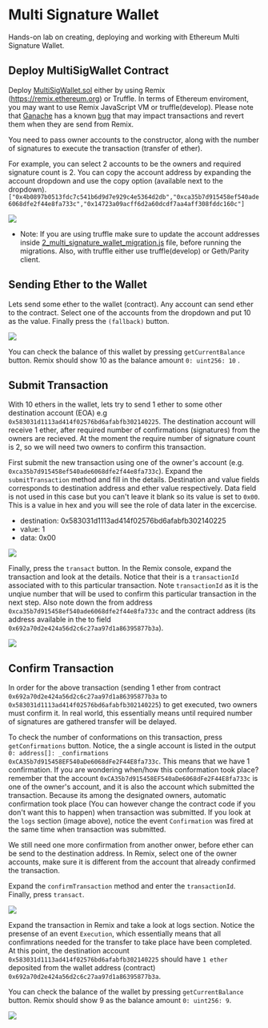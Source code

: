 # Multi Signature Wallet
Hands-on lab on creating, deploying and working with Ethereum Multi Signature Wallet.

## Deploy MultiSigWallet Contract

Deploy [MultiSigWallet.sol](/multi-sig-wallet/contracts/MultiSigWallet.sol) either by using Remix (https://remix.ethereum.org) or Truffle. In terms of Ethereum enviroment, you may want to use Remix JavaScript VM or truffle(develop). Please note that [Ganache](https://truffleframework.com/ganache) has a known [bug](https://github.com/trufflesuite/ganache-cli/issues/497) that may impact transactions and revert them when they are send from Remix. 

You need to pass owner accounts to the constructor, along with the number of signatures to execute the transaction (transfer of ether). 

For example, you can select 2 accounts to be the owners and required signature count is 2. You can copy the account address by expanding the account dropdown and use the copy option (available next to the dropdown).    
```["0x4b0897b0513fdc7c541b6d9d7e929c4e5364d2db","0xca35b7d915458ef540ade6068dfe2f44e8fa733c","0x14723a09acff6d2a60dcdf7aa4aff308fddc160c"]```

<img src="https://github.com/razi-rais/blockchain-workshop/blob/master/images/multisig-deploy.png">

* Note: If you are using truffle make sure to update the account addresses inside [2_multi_signature_wallet_migration.js](/multi-sig-wallet/migrations/2_multi_signature_wallet_migration.js) file, before running the migrations. Also, with truffle either use truffle(develop) or Geth/Parity client.

## Sending Ether to the Wallet
Lets send some ether to the wallet (contract). Any account can send ether to the contract. Select one of the accounts from the dropdown and put 10 as the value. Finally press the ```(fallback)``` button.   

<img src="https://github.com/razi-rais/blockchain-workshop/blob/master/images/multisig-fallback.png">

You can check the balance of this wallet by pressing ```getCurrentBalance``` button. Remix should show 10 as the balance amount ```0: uint256: 10``` .
 
 
 ## Submit Transaction
With 10 ethers in the wallet, lets try to send 1 ether to some other destination account (EOA) e.g ```0x583031d1113ad414f02576bd6afabfb302140225```. The destination account will receive 1 ether, after required number of confirmations (signatures) from the owners are recieved. At the moment the require number of signature count is 2, so we will need two owners to confirm this transaction. 

First submit the new transaction using one of the owner's account (e.g. ```0xca35b7d915458ef540ade6068dfe2f44e8fa733c```).
Expand the ```submitTransaction``` method and fill in the details. Destination and value fields corresponds to destination address and ether value respectively. Data field is not used in this case but you can't leave it blank so its value is set to ```0x00```. This is a value in hex and you will see the role of data later in the excercise. 
* destination: 0x583031d1113ad414f02576bd6afabfb302140225
* value: 1
* data: 0x00
<img src="https://github.com/razi-rais/blockchain-workshop/blob/master/images/multisig-submitTransaction.png">

Finally, press the ```transact``` button. In the Remix console, expand the transaction and look at the details. Notice that their is a ```transactionId``` associated with to this particular transaction. Note ```transactionId``` as it is the unqiue number that will be used to confirm this particular transaction in the next step. Also note down the from address ```0xca35b7d915458ef540ade6068dfe2f44e8fa733c``` and the contract address (its address available in the to field ```0x692a70d2e424a56d2c6c27aa97d1a86395877b3a```).  

<img src="https://github.com/razi-rais/blockchain-workshop/blob/master/images/multisig-transaction.png">


 ## Confirm Transaction
In order for the above transaction (sending 1 ether from contract ```0x692a70d2e424a56d2c6c27aa97d1a86395877b3a``` to ```0x583031d1113ad414f02576bd6afabfb302140225```) to get executed, two owners must confirm it. In real world, this essentially means until required number of signatures are gathered transfer will be delayed. 

To check the number of conformations on this transaction, press ```getConfirmations``` button. Notice, the a single account is listed in the output ```0: address[]: _confirmations 0xCA35b7d915458EF540aDe6068dFe2F44E8fa733c```. This means that we have 1 confirmation. If you are wondering when/how this conformation took place? remember that the account  ```0xCA35b7d915458EF540aDe6068dFe2F44E8fa733c``` is one of the owner's account, and it is also the account which submitted the transaction. Because its among the designated owners, automatic confirmation took place (You can however change the contract code if you don't want this to happen) when transaction was submitted. If you look at the ```logs``` section (image above), notice the event ```Confirmation``` was fired at the same time when transaction was submitted. 

We still need one more confirmation from another onwer, before ether can be send to the destination address. In Remix, select one of the owner accounts, make sure it is different from the account that already confirmed the transaction. 

Expand the ```confirmTransaction``` method and enter the ```transactionId```. Finally, press ```transact```. 

<img src="https://github.com/razi-rais/blockchain-workshop/blob/master/images/multisig-confirmTransaction.png">

Expand the transaction in Remix and take a look at logs section. Notice the presense of an event ```Execution```, which essentially means that all confimrations needed for the transfer to take place have been completed. At this point, the destination account ```0x583031d1113ad414f02576bd6afabfb302140225``` should have ```1 ether``` deposited from the wallet address (contract) ```0x692a70d2e424a56d2c6c27aa97d1a86395877b3a```.

You can check the balance of the wallet by pressing ```getCurrentBalance``` button. Remix should show 9 as the balance amount ```0: uint256: 9```.

<img src="https://github.com/razi-rais/blockchain-workshop/blob/master/images/multisig-confirmtTransLog.png">

 
